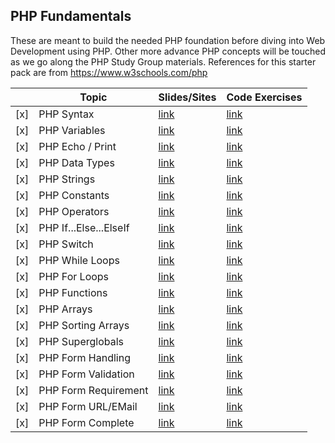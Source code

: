 ## PHP Fundamentals

These are meant to build the needed PHP foundation before diving into Web Development using PHP. Other more advance PHP concepts will be touched as we go along the PHP Study Group materials. References for this starter pack are from https://www.w3schools.com/php   

|     | Topic                       | Slides/Sites                  | Code Exercises                                    |
|-----|-----------------------------|-------------------------------|---------------------------------------------------|
| [x] | PHP Syntax                  | [link](https://www.w3schools.com/php/php_syntax.asp) | [link](https://www.w3schools.com/php/showphp.asp?filename=demo_syntax)  |
| [x] | PHP Variables               | [link](https://www.w3schools.com/php/php_variables.asp) | [link](https://www.w3schools.com/php/showphp.asp?filename=demo_var)    |
| [x] | PHP Echo / Print            | [link](https://www.w3schools.com/php/php_echo_print.asp) | [link](https://www.w3schools.com/php/showphp.asp?filename=demo_echo1) |
| [x] | PHP Data Types              | [link](https://www.w3schools.com/php/php_datatypes.asp) | [link](https://www.w3schools.com/php/showphp.asp?filename=demo_datatypes_string)                 |
| [x] | PHP Strings                 | [link](https://www.w3schools.com/php/php_string.asp) | [link](https://www.w3schools.com/php/showphp.asp?filename=demo_string_length)                 |
| [x] | PHP Constants               | [link](https://www.w3schools.com/php/php_constants.asp) | [link](https://www.w3schools.com/php/showphp.asp?filename=demo_constant1)                 |
| [x] | PHP Operators               | [link](https://www.w3schools.com/php/php_operators.asp) | [link](https://www.w3schools.com/php/exercise.asp?filename=exercise_operators1)                 |
| [x] | PHP If...Else...ElseIf      | [link](https://www.w3schools.com/php/php_if_else.asp) | [link](https://www.w3schools.com/php/showphp.asp?filename=demo_if_elseif)                 |
| [x] | PHP Switch                  | [link](https://www.w3schools.com/php/php_switch.asp) | [link](https://www.w3schools.com/php/showphp.asp?filename=demo_switch)                 |
| [x] | PHP While Loops             | [link](https://www.w3schools.com/php/php_looping.asp) | [link](https://www.w3schools.com/php/showphp.asp?filename=demo_loop_while)                 |
| [x] | PHP For Loops               | [link](https://www.w3schools.com/php/php_looping_for.asp) | [link](https://www.w3schools.com/php/showphp.asp?filename=demo_loop_for)                 |
| [x] | PHP Functions               | [link](https://www.w3schools.com/php/php_functions.asp) | [link](https://www.w3schools.com/php/showphp.asp?filename=demo_function1)                 |
| [x] | PHP Arrays                  | [link](https://www.w3schools.com/php/php_arrays.asp) | [link](https://www.w3schools.com/php/showphp.asp?filename=demo_array_num)                 |
| [x] | PHP Sorting Arrays          | [link](https://www.w3schools.com/php/php_arrays_sort.asp) | [link](https://www.w3schools.com/php/showphp.asp?filename=demo_array_sort_alpha)                 |
| [x] | PHP Superglobals            | [link](https://www.w3schools.com/php/php_superglobals.asp) | [link](https://www.w3schools.com/php/showphp.asp?filename=demo_global_global)                 |
| [x] | PHP Form Handling           | [link](https://www.w3schools.com/php/php_forms.asp) | [link](https://www.w3schools.com/php/showphp.asp?filename=demo_form_post)                 |
| [x] | PHP Form Validation         | [link](https://www.w3schools.com/php/php_form_validation.asp) | [link](https://www.w3schools.com/php/php_form_validation.asp)                 |
| [x] | PHP Form Requirement        | [link](https://www.w3schools.com/php/php_form_required.asp) | [link](https://www.w3schools.com/php/showphp.asp?filename=demo_form_validation_required)                 |
| [x] | PHP Form URL/EMail          | [link](https://www.w3schools.com/php/php_form_url_email.asp) | [link](https://www.w3schools.com/php/showphp.asp?filename=demo_form_validation_special)                 |
| [x] | PHP Form Complete           | [link](https://www.w3schools.com/php/php_form_complete.asp) | [link](https://www.w3schools.com/php/showphp.asp?filename=demo_form_validation_complete)                 |
